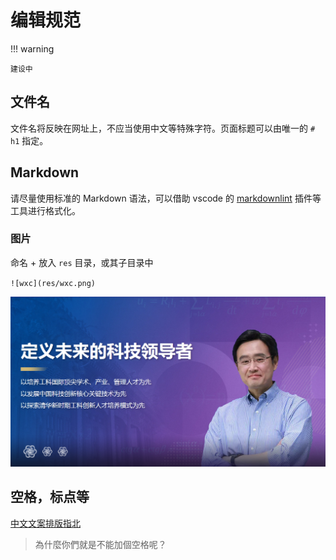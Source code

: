 # 编辑规范

!!! warning

    建设中

## 文件名

文件名将反映在网址上，不应当使用中文等特殊字符。页面标题可以由唯一的 `# h1` 指定。

## Markdown

请尽量使用标准的 Markdown 语法，可以借助 vscode 的 [markdownlint](https://marketplace.visualstudio.com/items?itemName=DavidAnson.vscode-markdownlint) 插件等工具进行格式化。

### 图片

命名 + 放入 `res` 目录，或其子目录中

`![wxc](res/wxc.png)`

![wxc](res/wxc.png)

## 空格，标点等

[中文文案排版指北](https://github.com/sparanoid/chinese-copywriting-guidelines)

> 為什麼你們就是不能加個空格呢？